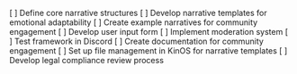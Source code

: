 [ ] Define core narrative structures
[ ] Develop narrative templates for emotional adaptability
[ ] Create example narratives for community engagement
[ ] Develop user input form
[ ] Implement moderation system
[ ] Test framework in Discord
[ ] Create documentation for community engagement
[ ] Set up file management in KinOS for narrative templates
[ ] Develop legal compliance review process